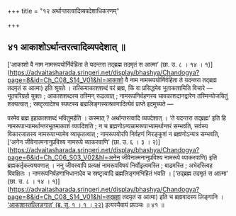 +++
title = "१२ अर्थान्तरत्वादिव्यपदेशाधिकरणम्"

+++

## ४१ आकाशोऽर्थान्तरत्वादिव्यपदेशात् ॥

[‘आकाशो वै नाम नामरूपयोर्निर्वहिता ते यदन्तरा तद्ब्रह्म तदमृतं स आत्मा’ (छा. उ. ८ । १४ । १)](https://advaitasharada.sringeri.net/display/bhashya/Chandogya?page=8&id=Ch_C08_S14_V01&hl=आकाशो वै नाम नामरूपयोर्निर्वहिता ते यदन्तरा तद्ब्रह्म तदमृतं स आत्मा) इति श्रूयते । तत्किमाकाशशब्दं परं ब्रह्म, किं वा प्रसिद्धमेव भूताकाशमिति विचारे — भूतपरिग्रहो युक्तः ; आकाशशब्दस्य तस्मिन् रूढत्वात् ; नामरूपनिर्वहणस्य चावकाशदानद्वारेण तस्मिन्योजयितुं शक्यत्वात् ; स्रष्टृत्वादेश्च स्पष्टस्य ब्रह्मलिङ्गस्याश्रवणादित्येवं प्राप्ते इदमुच्यते —

परमेव ब्रह्म इहाकाशशब्दं भवितुमर्हति । कस्मात् ? अर्थान्तरत्वादि व्यपदेशात् । ‘ते यदन्तरा तद्ब्रह्म’ इति हि नामरूपाभ्यामर्थान्तरभूतमाकाशं व्यपदिशति ; न च ब्रह्मणोऽन्यन्नामरूपाभ्यामर्थान्तरं सम्भवति, सर्वस्य विकारजातस्य नामरूपाभ्यामेव व्याकृतत्वात् ; नामरूपयोरपि निर्वहणं निरङ्कुशं न ब्रह्मणोऽन्यत्र सम्भवति, [‘अनेन जीवेनात्मनानुप्रविश्य नामरूपे व्याकरवाणि’ (छा. उ. ६ । ३ । २)](https://advaitasharada.sringeri.net/display/bhashya/Chandogya?page=6&id=Ch_C06_S03_V02&hl=अनेन जीवेनात्मनानुप्रविश्य नामरूपे व्याकरवाणि) इति ब्रह्मकर्तृकत्वश्रवणात् । ननु जीवस्यापि प्रत्यक्षं नामरूपविषयं निर्वोढृत्वमस्ति ; बाढमस्ति ; अभेदस्त्विह विवक्षितः । नामरूपनिर्वहणाभिधानादेव च स्रष्टृत्वादि ब्रह्मलिङ्गमभिहितं भवति । [‘तद्ब्रह्म तदमृतं स आत्मा’ (छा. उ. ८ । १४ । १)](https://advaitasharada.sringeri.net/display/bhashya/Chandogya?page=8&id=Ch_C08_S14_V01&hl=तद्ब्रह्म तदमृतं स आत्मा) इति च ब्रह्मवादस्य लिङ्गानि । [‘आकाशस्तल्लिङ्गात्’ (ब्र. सू. १ । १ । २२)](https://advaitasharada.sringeri.net/display/bhashya/BS?page=1&id=BS_C01_S01_V22&hl=आकाशस्तल्लिङ्गात्) इत्यस्यैवायं प्रपञ्चः ॥ ४१ ॥
